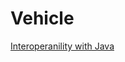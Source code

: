 # Vehicle
[Interoperanility with Java](https://kotlinlang.org/docs/reference/java-to-kotlin-interop.html)
